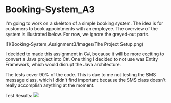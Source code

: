 # Booking-System_A3

I'm going to work on a skeleton of a simple booking system. The idea is for
customers to book appointments with an employee. The overview of the system is
illustrated below. For now, we ignore the greyed-out parts.

![](Booking-System_Assignment3/Images/The Project Setup.png)

I decided to made this assignment in C#, because it will be more exciting to convert a Java project into C#. One thing I decided to not use was Entity Framework, which would disrupt the  Java architecture.

The tests cover 90% of the code. This is due to me not testing the SMS message class, which I didn't find important because the SMS class doesn't really accomplish anything at the moment.

Test Results:
![](Booking-System_Assignment3/Images/TestResults.png)
